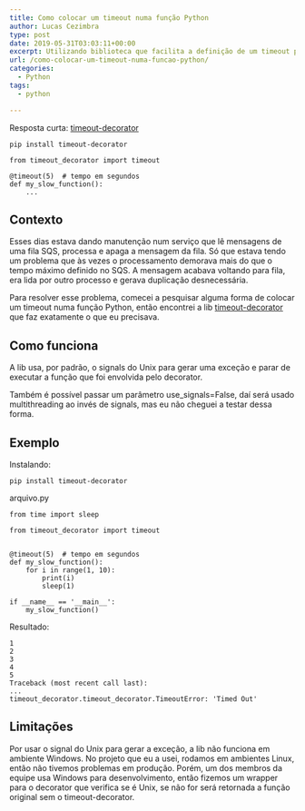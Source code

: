 ```yaml
---
title: Como colocar um timeout numa função Python
author: Lucas Cezimbra
type: post
date: 2019-05-31T03:03:11+00:00
excerpt: Utilizando biblioteca que facilita a definição de um timeout para uma função Python
url: /como-colocar-um-timeout-numa-funcao-python/
categories:
  - Python
tags:
  - python

---
```

Resposta curta: [timeout-decorator][1]

<pre class="wp-block-code"><code>pip install timeout-decorator</code></pre>

<pre class="wp-block-code"><code>from timeout_decorator import timeout

@timeout(5)  # tempo em segundos
def my_slow_function():
    ...</code></pre>

<!--more-->

## Contexto

Esses dias estava dando manutenção num serviço que lê mensagens de uma fila SQS, processa e apaga a mensagem da fila. Só que estava tendo um problema que às vezes o processamento demorava mais do que o tempo máximo definido no SQS. A mensagem acabava voltando para fila, era lida por outro processo e gerava duplicação desnecessária.

Para resolver esse problema, comecei a pesquisar alguma forma de colocar um timeout numa função Python, então encontrei a lib [timeout-decorator][1] que faz exatamente o que eu precisava.

## Como funciona

A lib usa, por padrão, o signals do Unix para gerar uma exceção e parar de executar a função que foi envolvida pelo decorator.

Também é possível passar um parâmetro use_signals=False, daí será usado multithreading ao invés de signals, mas eu não cheguei a testar dessa forma.

## Exemplo

Instalando:

<pre class="wp-block-code"><code>pip install timeout-decorator</code></pre>

arquivo.py

<pre class="wp-block-code"><code>from time import sleep

from timeout_decorator import timeout


@timeout(5)  # tempo em segundos
def my_slow_function():
    for i in range(1, 10):
        print(i)
        sleep(1)

if __name__ == '__main__':
    my_slow_function()</code></pre>

Resultado:

<pre class="wp-block-code"><code>1
2
3
4
5
Traceback (most recent call last):
...
timeout_decorator.timeout_decorator.TimeoutError: 'Timed Out'
</code></pre>

## Limitações

Por usar o signal do Unix para gerar a exceção, a lib não funciona em ambiente Windows. No projeto que eu a usei, rodamos em ambientes Linux, então não tivemos problemas em produção. Porém, um dos membros da equipe usa Windows para desenvolvimento, então fizemos um wrapper para o decorator que verifica se é Unix, se não for será retornada a função original sem o timeout-decorator.

 [1]: https://github.com/pnpnpn/timeout-decorator
